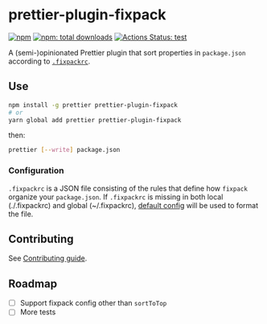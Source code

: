# prettier-plugin-fixpack

[![npm](https://badgen.net/npm/v/prettier-plugin-fixpack)][npm-url]
[![npm: total downloads](https://badgen.net/npm/dt/prettier-plugin-fixpack)][npm-url]
[![Actions Status: test](https://github.com/uetchy/prettier-plugin-fixpack/workflows/test/badge.svg)](https://github.com/uetchy/prettier-plugin-fixpack/actions?query=test)

[npm-url]: https://npmjs.org/package/prettier-plugin-fixpack

A (semi-)opinionated Prettier plugin that sort properties in `package.json` according to [`.fixpackrc`](https://github.com/HenrikJoreteg/fixpack).

## Use

```bash
npm install -g prettier prettier-plugin-fixpack
# or
yarn global add prettier prettier-plugin-fixpack
```

then:

```bash
prettier [--write] package.json
```

### Configuration

`.fixpackrc` is a JSON file consisting of the rules that define how `fixpack` organize your `package.json`.
If `.fixpackrc` is missing in both local (./.fixpackrc) and global (~/.fixpackrc), [default config](./lib/defaultConfig.js) will be used to format the file.

## Contributing

See [Contributing guide](./CONTRIBUTING.md).

## Roadmap

- [ ] Support fixpack config other than `sortToTop`
- [ ] More tests
